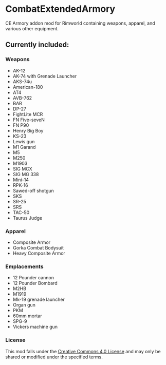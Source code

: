 # CombatExtendedArmory
CE Armory addon mod for Rimworld containing weapons, apparel, and various other equipment.

## Currently included:

### Weapons
- AK-12
- AK-74 with Grenade Launcher
- AKS-74u
- American-180
- AT4
- AVB-762
- BAR
- DP-27
- FightLite MCR
- FN Five-seveN
- FN P90
- Henry Big Boy
- KS-23
- Lewis gun
- M1 Garand
- M5
- M250
- M1903
- SIG MCX
- SIG MG 338
- Mini-14
- RPK-16
- Sawed-off shotgun
- SKS
- SR-25
- SRS
- TAC-50
- Taurus Judge

### Apparel
- Composite Armor
- Gorka Combat Bodysuit
- Heavy Composite Armor

### Emplacements
- 12 Pounder cannon
- 12 Pounder Bombard
- M2HB
- M1919
- Mk-19 grenade launcher
- Organ gun
- PKM
- 60mm mortar
- SPG-9
- Vickers machine gun

### License
This mod falls under the [Creative Commons 4.0 License](https://creativecommons.org/licenses/by-nc-sa/4.0/) and may only be shared or modified under the specified terms.
